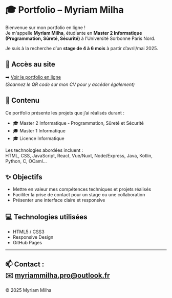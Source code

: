 # 🎓 Portfolio – Myriam Milha

Bienvenue sur mon portfolio en ligne !  
Je m'appelle **Myriam Milha**, étudiante en **Master 2 Informatique (Programmation, Sûreté, Sécurité)** à l’Université Sorbonne Paris Nord.

Je suis à la recherche d’un **stage de 4 à 6 mois** à partir d’avril/mai 2025.

## 🔗 Accès au site

➡️ [Voir le portfolio en ligne](https://myriam-milha.github.io/portfolio/)  
*(Scannez le QR code sur mon CV pour y accéder également)*

## 📁 Contenu

Ce portfolio présente les projets que j’ai réalisés durant :
- 🎓 Master 2 Informatique - Programmation, Sûreté et Sécurité
- 🎓 Master 1 Informatique
- 🎓 Licence Informatique

Les technologies abordées incluent :  
HTML, CSS, JavaScript, React, Vue/Nuxt, Node/Express, Java, Kotlin, Python, C, OCaml...

## ✨ Objectifs

- Mettre en valeur mes compétences techniques et projets réalisés
- Faciliter la prise de contact pour un stage ou une collaboration
- Présenter une interface claire et responsive

## 💻 Technologies utilisées

- HTML5 / CSS3
- Responsive Design
- GitHub Pages

---

📫 **Contact :**  
✉️ myriammilha.pro@outlook.fr  
---

© 2025 Myriam Milha
